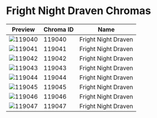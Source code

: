# Fright Night Draven Chromas



| Preview | Chroma ID | Name |
|---------|-----------|------|
| ![119040](https://raw.communitydragon.org/latest/plugins/rcp-be-lol-game-data/global/default/v1/champion-chroma-images/119/119040.png) | 119040 | Fright Night Draven |
| ![119041](https://raw.communitydragon.org/latest/plugins/rcp-be-lol-game-data/global/default/v1/champion-chroma-images/119/119041.png) | 119041 | Fright Night Draven |
| ![119042](https://raw.communitydragon.org/latest/plugins/rcp-be-lol-game-data/global/default/v1/champion-chroma-images/119/119042.png) | 119042 | Fright Night Draven |
| ![119043](https://raw.communitydragon.org/latest/plugins/rcp-be-lol-game-data/global/default/v1/champion-chroma-images/119/119043.png) | 119043 | Fright Night Draven |
| ![119044](https://raw.communitydragon.org/latest/plugins/rcp-be-lol-game-data/global/default/v1/champion-chroma-images/119/119044.png) | 119044 | Fright Night Draven |
| ![119045](https://raw.communitydragon.org/latest/plugins/rcp-be-lol-game-data/global/default/v1/champion-chroma-images/119/119045.png) | 119045 | Fright Night Draven |
| ![119046](https://raw.communitydragon.org/latest/plugins/rcp-be-lol-game-data/global/default/v1/champion-chroma-images/119/119046.png) | 119046 | Fright Night Draven |
| ![119047](https://raw.communitydragon.org/latest/plugins/rcp-be-lol-game-data/global/default/v1/champion-chroma-images/119/119047.png) | 119047 | Fright Night Draven |